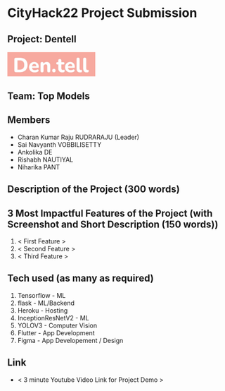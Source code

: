 # CityHack22 Project Submission
## Project: Dentell
<img src="./dentell_logo.jpeg" width="200" alt="project_logo"/>

## Team: Top Models
## Members
- Charan Kumar Raju RUDRARAJU (Leader)
- Sai Navyanth VOBBILISETTY
- Ankolika DE
- Rishabh NAUTIYAL
- Niharika PANT

## Description of the Project (300 words)


## 3 Most Impactful Features of the Project (with Screenshot and Short Description (150 words))
1. < First Feature > 
2. < Second Feature >
3. < Third Feature >

## Tech used (as many as required)
1. Tensorflow - ML
2. flask - ML/Backend
3. Heroku - Hosting
4. InceptionResNetV2 - ML 
5. YOLOV3 - Computer Vision
6. Flutter - App Development
7. Figma - App Developement / Design

## Link
- < 3 minute Youtube Video Link for Project Demo >
